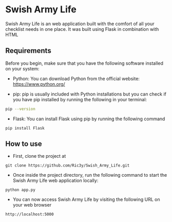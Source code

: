 # Swish Army Life

Swish Army Life is an web application built with the comfort of all your checklist needs in one place. It was built using Flask in combination with  HTML

## Requirements

Before you begin, make sure that you have the following software installed on your system:

- Python: You can download Python from the official website: <https://www.python.org/>

- pip: pip is usually included with Python installations but you can check if you have pip installed by running the following in your terminal:
```bash
pip --version
```

- Flask: You can install Flask using pip by running the following command
```
pip install Flask
 ```

## How to use

- First, clone the project at 
```
git clone https://github.com/Ric3y/Swish_Army_Life.git
 ```

- Once inside the project directory, run the following command to start the Swish Army Life web application locally:
```
python app.py
```

- You can now access Swish Army Life by visiting the following URL on your web browser
```
http://localhost:5000
```

